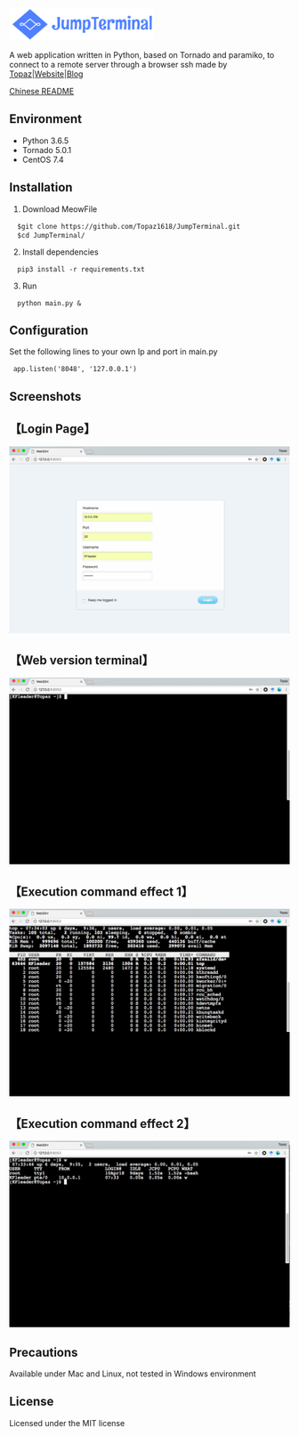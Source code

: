 <img src='static/img/JumpTerminal.png' width='260' height='60' title='MeowFile, A file management system'>
 

A web application written in Python, based on Tornado and paramiko, to connect to a remote server through a browser ssh made by [Topaz](https://topaz1618.github.io/about)|[Website](http://topazaws.com/)|[Blog](https://topaz1618.github.io/blog/)

[Chinese README](https://github.com/Topaz1618/JumpTerminal/blob/master/README_CN.markdown)


## Environment
- Python 3.6.5
- Tornado 5.0.1
- CentOS 7.4

## Installation
1. Download MeowFile

```
  $git clone https://github.com/Topaz1618/JumpTerminal.git
  $cd JumpTerminal/
```

2. Install dependencies
```
  pip3 install -r requirements.txt
```
3. Run
```
  python main.py &
```

## Configuration

Set the following lines to your own Ip and port in main.py
```
 app.listen('8048', '127.0.0.1')
```


## Screenshots

## 【Login Page】
![avatar](static/img/login.png)

## 【Web version terminal】
![avatar](static/img/terminal.png)

## 【Execution command effect 1】
![avatar](static/img/terminal1.png)

## 【Execution command effect 2】
![avatar](static/img/terminal2.png)


## Precautions
Available under Mac and Linux, not tested in Windows environment

## License
Licensed under the MIT license
